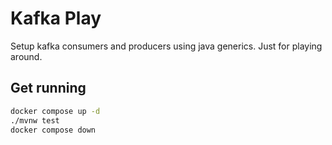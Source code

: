 # Kafka Play

Setup kafka consumers and producers using java generics.  Just for playing around.

## Get running

```bash
docker compose up -d
./mvnw test
docker compose down
```